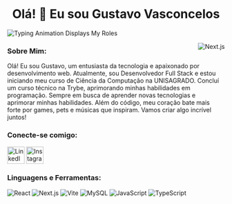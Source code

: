 <h1 align="center">Olá! 👋 Eu sou Gustavo Vasconcelos</h1>

![Typing Animation Displays My Roles](https://readme-typing-svg.herokuapp.com?color=%2336BCF7&lines=Desenvolvedor+Full+Stack;Estudante+de+Ci%C3%AAncia+da+Computa%C3%A7%C3%A3o+na+UNISAGRADO;)

<p>
  <img align="right" src="https://img.shields.io/badge/Next.js-000000?style=for-the-badge&logo=next.js&logoColor=white" alt="Next.js" />
</p>

### Sobre Mim:
Olá! Eu sou Gustavo, um entusiasta da tecnologia e apaixonado por desenvolvimento web. Atualmente, sou Desenvolvedor Full Stack e estou iniciando meu curso de Ciência da Computação na UNISAGRADO. Concluí um curso técnico na Trybe, aprimorando minhas habilidades em programação. Sempre em busca de aprender novas tecnologias e aprimorar minhas habilidades. Além do código, meu coração bate mais forte por games, pets e músicas que inspiram. Vamos criar algo incrível juntos!

### Conecte-se comigo:
<p align="left">
  <a href="https://www.linkedin.com/in/vasconcelos-gu/" target="_blank"><img align="center" src="https://img.icons8.com/color/48/000000/linkedin.png" alt="LinkedIn" height="40" width="40" /></a>
  <a href="https://instagram.com/vasconcelosgu/" target="_blank"><img align="center" src="https://img.icons8.com/color/48/000000/instagram-new.png" alt="Instagram" height="40" width="40" /></a>
</p>

### Linguagens e Ferramentas:
<p align="left">
  <img src="https://img.icons8.com/color/48/000000/react-native.png" alt="React" />
  <img src="https://img.icons8.com/color/48/000000/nextjs" alt="Next.js" />
  <img src="https://img.icons8.com/color/48/000000/vite.png" alt="Vite" />
  <img src="https://img.icons8.com/color/48/000000/mysql.png" alt="MySQL" />
  <img src="https://img.icons8.com/color/48/000000/javascript.png" alt="JavaScript" />
  <img src="https://img.icons8.com/color/48/000000/typescript.png" alt="TypeScript" />
</p>
